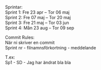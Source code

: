 Sprintar:                                   
Sprint 1: Fre 23 apr – Tor 06 maj                                  
Sprint 2: Fre 07 maj – Tor 20 maj                                 
Sprint 3: Fre 21 maj – Tor 03 jun                                 
Sprint 4: Mån 23 aug – Tor 09 sep

Commit Rules:                                                   
När ni skriver en commit                                     
Sprint nr - filnamnsförkortning - meddelande

T.ex:                                                                 
Sp1 - SD - Jag har ändrat bla bla
